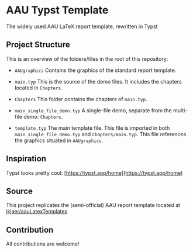 # AAU Typst Template
The widely used AAU LaTeX report template, rewritten in Typst

## Project Structure
This is an overview of the folders/files in the root of this repository:

 - `AAUgraphics`
Contains the graphics of the standard report template.

 - `main.typ`
This is the source of the demo files. It includes the chapters located in `Chapters`.

 - `Chapters`
This folder contains the chapters of `main.typ`.

 - `main_single_file_demo.typ`
A single-file demo, separate from the multi-file demo: `Chapters`.

 - `template.typ`
The main template file. This file is imported in both `main_single_file_demo.typ` and `Chapters/main.typ`.
This file references the graphics situated in `AAUgraphics`.


## Inspiration
Typst looks pretty cool: [https://typst.app/home](https://typst.app/home)

## Source
This project replicates the (semi-official) AAU report template located at [jkjaer/aauLatexTemplates](https://github.com/jkjaer/aauLatexTemplates)

## Contribution
All contributions are welcome!